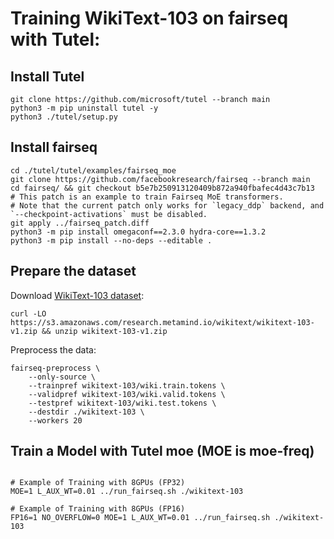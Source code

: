 # Training WikiText-103 on fairseq with Tutel:
## Install Tutel
```shell
git clone https://github.com/microsoft/tutel --branch main
python3 -m pip uninstall tutel -y
python3 ./tutel/setup.py
```

## Install fairseq
```shell
cd ./tutel/tutel/examples/fairseq_moe
git clone https://github.com/facebookresearch/fairseq --branch main
cd fairseq/ && git checkout b5e7b250913120409b872a940fbafec4d43c7b13
# This patch is an example to train Fairseq MoE transformers.
# Note that the current patch only works for `legacy_ddp` backend, and `--checkpoint-activations` must be disabled.
git apply ../fairseq_patch.diff
python3 -m pip install omegaconf==2.3.0 hydra-core==1.3.2
python3 -m pip install --no-deps --editable .
```

## Prepare the dataset
Download [WikiText-103 dataset](https://www.salesforce.com/products/einstein/ai-research/the-wikitext-dependency-language-modeling-dataset/):
```shell
curl -LO https://s3.amazonaws.com/research.metamind.io/wikitext/wikitext-103-v1.zip && unzip wikitext-103-v1.zip
```
Preprocess the data:
```shell
fairseq-preprocess \
    --only-source \
    --trainpref wikitext-103/wiki.train.tokens \
    --validpref wikitext-103/wiki.valid.tokens \
    --testpref wikitext-103/wiki.test.tokens \
    --destdir ./wikitext-103 \
    --workers 20

```

## Train a Model with Tutel moe (MOE is moe-freq)
```shell

# Example of Training with 8GPUs (FP32)
MOE=1 L_AUX_WT=0.01 ../run_fairseq.sh ./wikitext-103

# Example of Training with 8GPUs (FP16)
FP16=1 NO_OVERFLOW=0 MOE=1 L_AUX_WT=0.01 ../run_fairseq.sh ./wikitext-103

```
